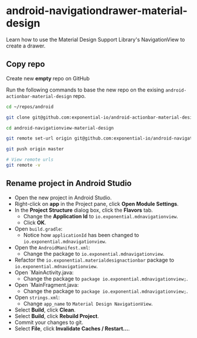 # android-navigationdrawer-material-design

Learn how to use the Material Design Support Library's NavigationView to create a drawer.

## Copy repo

Create new **empty** repo on GitHub

Run the following commands to base the new repo on the exising `android-actionbar-material-design` repo.

```bash
cd ~/repos/android

git clone git@github.com:exponential-io/android-actionbar-material-design.git android-navigationview-material-design

cd android-navigationview-material-design

git remote set-url origin git@github.com:exponential-io/android-navigationview-material-design.git

git push origin master

# View remote urls
git remote -v
```

## Rename project in Android Studio

- Open the new project in Android Studio.
- Right-click on **app** in the Project pane, click **Open Module Settings**.
- In the **Project Structure** dialog box, click the **Flavors** tab.
    - Change the **Application Id** to `io.exponential.mdnavigationview`.
    - Click **OK**.
- Open `build.gradle`:
    - Notice how `applicationId` has been changed to `io.exponential.mdnavigationview`.
- Open the `AndroidManifest.xml`:
    - Change the package to `io.exponential.mdnavigationview`.
- Refactor the `io.exponential.materialdesignactionbar` package to `io.exponential.mdnavigationview`.
- Open `MainActivity.java:
    - Change the package to `package io.exponential.mdnavigationview;`.
- Open `MainFragment.java:
    - Change the package to `package io.exponential.mdnavigationview;`.
- Open `strings.xml`:
    - Change `app_name` to `Material Design NavigationView`.
- Select **Build**, click **Clean**.
- Select **Build**, click **Rebuild Project**.
- Commit your changes to git.
- Select **File**, click **Invalidate Caches / Restart...**.
